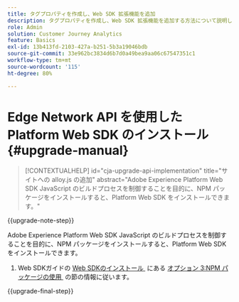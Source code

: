 ```yaml
---
title: タグプロパティを作成し、Web SDK 拡張機能を追加
description: タグプロパティを作成し、Web SDK 拡張機能を追加する方法について説明します
role: Admin
solution: Customer Journey Analytics
feature: Basics
exl-id: 13b413fd-2103-427a-b251-5b3a19046bdb
source-git-commit: 33e962bc3834d6b7d0a49bea9aa06c67547351c1
workflow-type: tm+mt
source-wordcount: '115'
ht-degree: 80%

---
```


# Edge Network API を使用した Platform Web SDK のインストール {#upgrade-manual}

<!-- markdownlint-disable MD034 -->

>[!CONTEXTUALHELP]
>id="cja-upgrade-api-implementation"
>title="サイトへの alloy.js の追加"
>abstract="Adobe Experience Platform Web SDK JavaScript のビルドプロセスを制御することを目的に、NPM パッケージをインストールすると、Platform Web SDK をインストールできます。"

<!-- markdownlint-enable MD034 -->

{{upgrade-note-step}}

Adobe Experience Platform Web SDK JavaScript のビルドプロセスを制御することを目的に、NPM パッケージをインストールすると、Platform Web SDK をインストールできます。

1. Web SDKガイドの [Web SDKのインストール &#x200B;](https://experienceleague.adobe.com/en/docs/experience-platform/edge/fundamentals/installing-the-sdk#option-3-using-the-npm-package) にある [&#x200B; オプション 3:NPM パッケージの使用 &#x200B;](https://experienceleague.adobe.com/ja/docs/experience-platform/edge/fundamentals/installing-the-sdk) の節の情報に従います。

{{upgrade-final-step}}

